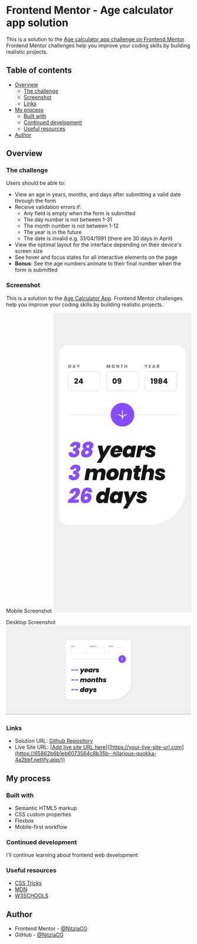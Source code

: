 # Frontend Mentor - Age calculator app solution

This is a solution to the [Age calculator app challenge on Frontend Mentor](https://www.frontendmentor.io/challenges/age-calculator-app-dF9DFFpj-Q). Frontend Mentor challenges help you improve your coding skills by building realistic projects. 

## Table of contents

- [Overview](#overview)
  - [The challenge](#the-challenge)
  - [Screenshot](#screenshot)
  - [Links](#links)
- [My process](#my-process)
  - [Built with](#built-with)
  - [Continued development](#continued-development)
  - [Useful resources](#useful-resources)
- [Author](#author)


## Overview

### The challenge

Users should be able to:

- View an age in years, months, and days after submitting a valid date through the form
- Receive validation errors if:
  - Any field is empty when the form is submitted
  - The day number is not between 1-31
  - The month number is not between 1-12
  - The year is in the future
  - The date is invalid e.g. 31/04/1991 (there are 30 days in April)
- View the optimal layout for the interface depending on their device's screen size
- See hover and focus states for all interactive elements on the page
- **Bonus**: See the age numbers animate to their final number when the form is submitted

### Screenshot

This is a solution to the [Age Calculator App](https://www.frontendmentor.io/challenges/age-calculator-app-dF9DFFpj-Q). Frontend Mentor challenges help you improve your coding skills by building realistic projects. 

Mobile Screenshot
![](./design/mobile-design.jpg)

Desktop Screenshot
![](./design/screenshot-desktop.png)


### Links

- Solution URL: [Github Repository](https://github.com/NitziaCG/Frontend-Mentor-Projects/tree/main/age-calculator-app-main)
- Live Site URL: [[Add live site URL here](https://65862b6b1eb6073564c8b35b--hilarious-quokka-4a2bbf.netlify.app/)]([https://your-live-site-url.com](https://65862b6b1eb6073564c8b35b--hilarious-quokka-4a2bbf.netlify.app/))

## My process

### Built with

- Semantic HTML5 markup
- CSS custom properties
- Flexbox
- Mobile-first workflow


### Continued development

I'll continue learning about frontend web development

### Useful resources

- [CSS Tricks](https://css-tricks.com/)
- [MDN](https://developer.mozilla.org/en-US/docs/Web/CSS/grid)
- [W3SCHOOLS](https://www.w3schools.com/css/default.asp)

## Author

- Frontend Mentor - [@NitziaCG](https://www.frontendmentor.io/profile/NitziaCG)
- GitHub - [@NitziaCG](https://github.com/NitziaCG/)

